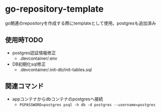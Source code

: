 # go-repository-template

go関連のrepositoryを作成する際にtemplateとして使用。postgresも追加済み

## 使用時TODO

- postgres認証情報修正
  - .devcontainer/.env
- DB初期化sql修正
  - .devcontainer/.init-db/init-tables.sql

## 関連コマンド

- appコンテナからdbコンテナのpostgresへ接続
  - `PGPASSWORD=postgres psql -h db -d postgres --username=postgres`
